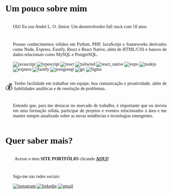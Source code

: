 <link rel="preconnect" href="https://fonts.googleapis.com">
<link rel="preconnect" href="https://fonts.gstatic.com" crossorigin>
<link href="https://fonts.googleapis.com/css2?family=Poppins:wght@400;700&display=swap" rel="stylesheet">

<div style="font-family: 'Poppins'">

# <b>Um pouco sobre mim</b>

<div style="display:flex; gap: 5px;">

<span style="font-size: 24px">:wave:</span>
<p>Olá! Eu sou André L. O. Júnior. Um desenvolvedor full stack com 18 anos.</p>

</div>

<div style="display:flex; gap: 5px;">

<span style="font-size: 24px">:brain:</span>
<div>
<p style="text-align: justify">Possuo conhecimentos sólidos em Python, PHP, JavaScript e frameworks derivados como Node, Express, Fastify, React e React Native, além de HTML/CSS e bancos de dados relacionais como MySQL e PostgreSQL.</p>

![javascript](https://img.shields.io/badge/JavaScript-F7DF1E.svg?style=for-the-badge&logo=JavaScript&logoColor=black)
![typescript](https://img.shields.io/badge/TypeScript-3178C6.svg?style=for-the-badge&logo=TypeScript&logoColor=white)
![react](https://img.shields.io/badge/React-61DAFB.svg?style=for-the-badge&logo=React&logoColor=black)
![tailwind](https://img.shields.io/badge/Tailwind%20CSS-06B6D4.svg?style=for-the-badge&logo=Tailwind-CSS&logoColor=white)
![react_native](https://camo.githubusercontent.com/cb5e3f603a3ed35e5b178e6570d6fb1d6f9d8ef4bca7a72b6b372e5bab55e00f/68747470733a2f2f696d672e736869656c64732e696f2f62616467652f52656163742532304e61746976652d3631444146422e7376673f7374796c653d666f722d7468652d6261646765266c6f676f3d5265616374266c6f676f436f6c6f723d626c61636b)
![expo](https://img.shields.io/badge/Expo-000020.svg?style=for-the-badge&logo=Expo&logoColor=white)
![nodejs](https://img.shields.io/badge/Node.js-339933.svg?style=for-the-badge&logo=nodedotjs&logoColor=white)
![express](https://img.shields.io/badge/Express-000000.svg?style=for-the-badge&logo=Express&logoColor=white)
![fastify](https://img.shields.io/badge/Fastify-000000.svg?style=for-the-badge&logo=Fastify&logoColor=white)
![postgresql](https://img.shields.io/badge/PostgreSQL-4169E1.svg?style=for-the-badge&logo=PostgreSQL&logoColor=white)
![git](https://img.shields.io/badge/Git-F05032.svg?style=for-the-badge&logo=Git&logoColor=white)
![figma](https://img.shields.io/badge/Figma-F24E1E.svg?style=for-the-badge&logo=Figma&logoColor=white)
</div>

</div>

<div style="display:flex; gap: 5px;">

<span style="font-size: 24px">:moneybag:</span>
<p style="text-align: justify">Tenho facilidade em trabalhar em equipe, boa comunicação e proatividade, além de habilidades analíticas e de resolução de problemas.</p>

</div>

<div style="display:flex; gap: 5px;">

<span style="font-size: 24px">:rocket:</span>
<p style="text-align: justify">Entendo que, para me destacar no mercado de trabalho, é importante que eu invista em uma formação sólida, participar de projetos e eventos relacionados à área e me manter sempre atualizado sobre as novas tendências e tecnologias emergentes.</p>

</div>

# <b>Quer saber mais?</b>


<div style="display:flex; gap: 5px;">

<span style="font-size: 24px">:bookmark:</span>
<p style="text-align: justify">

Acesse o meu <b>SITE PORTFÓLIO</b> clicando [<b>AQUI</b>](https://andreojr-portfolio.onrender.com)!
</p>

</div>

<div style="display:flex; gap: 5px;">

<span style="font-size: 24px">:speech_balloon:</span>
<div>
<p>Siga-me nas redes sociais:</p>
<div>

[![instagram](https://img.shields.io/badge/Instagram-E4405F.svg?style=for-the-badge&logo=Instagram&logoColor=white)](https://www.instagram.com/eiandreojr/)
[![linkedin](https://img.shields.io/badge/LinkedIn-0A66C2.svg?style=for-the-badge&logo=LinkedIn&logoColor=white)](https://www.linkedin.com/in/andreojr/)
[![gmail](https://img.shields.io/badge/Gmail-EA4335.svg?style=for-the-badge&logo=Gmail&logoColor=white)](mailto:atipicode.ec@gmail.com)
</div>
</div>

</div>
</div>